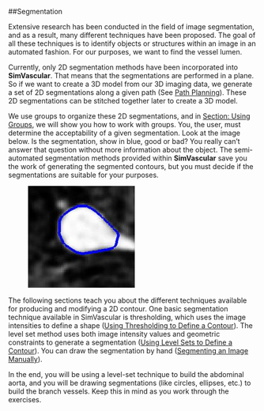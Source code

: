 ##Segmentation

Extensive research has been conducted in the field of image segmentation, and as a result, many different techniques have been proposed.  The goal of all these techniques is to identify objects or structures within an image in an automated fashion.  For our purposes, we want to find the vessel lumen.

Currently, only 2D segmentation methods have been incorporated into **SimVascular**.  That means that the segmentations are performed in a plane.  So if we want to create a 3D model from our 3D imaging data, we generate a set of 2D segmentations along a given path (See [Path Planning](#modelingPathPlanning)).  These 2D segmentations can be stitched together later to create a 3D model.

We use groups to organize these 2D segmentations, and in [Section: Using Groups](#modelingUsingGroups), we will show you how to work with groups. You, the user, must determine the acceptability of a given segmentation.  Look at the image below.  Is the segmentation, show in blue, good or bad?  You really can’t answer that question without more information about the object.  The semi-automated segmentation methods provided within **SimVascular** save you the work of generating the segmented contours, but you must decide if the segmentations are suitable for your purposes. 

<figure>
  <img class="svImg svImgSm"  src="documentation/modeling/imgs/segmentation/segexample.jpg"> 
  <figcaption class="svCaption" ></figcaption>
</figure>

The following sections teach you about the different techniques available for producing and modifying a 2D contour.  One basic segmentation technique available in SimVascular is thresholding, which uses the image intensities to define a shape ([Using Thresholding to Define a Contour](#modelingThresholding)).  The level set method uses both image intensity values and geometric constraints to generate a segmentation ([Using Level Sets to Define a Contour](#modelingLevelSet)). You can draw the segmentation by hand ([Segmenting an Image Manually](#modelingManual)). 

<!-- Or you may have to copy and paste a shape ([ Copying and Pasting Contours](#modelingCopyingPastingContours)).  -->

In the end, you will be using a level-set technique to build the abdominal aorta, and you will be drawing segmentations (like circles, ellipses, etc.) to build the branch vessels. Keep this in mind as you work through the exercises. 

